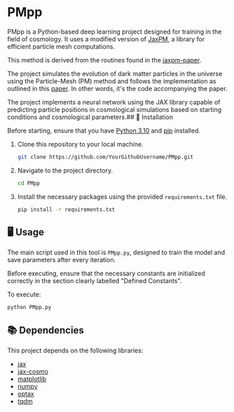 # PMpp

PMpp is a Python-based deep learning project designed for training in the field of cosmology. It uses a modified version of [JaxPM](https://github.com/DifferentiableUniverseInitiative/JaxPM), a library for efficient particle mesh computations. 

This method is derived from the routines found in the [jaxpm-paper](https://github.com/DifferentiableUniverseInitiative/jaxpm-paper/tree/v_icml).

The project simulates the evolution of dark matter particles in the universe using the Particle-Mesh (PM) method and follows the implementation as outlined in this [paper](https://ml4physicalsciences.github.io/2023/files/NeurIPS_ML4PS_2023_177.pdf). In other words, it's the code accompanying the paper. 

The project implements a neural network using the JAX library capable of predicting particle positions in cosmological simulations based on starting conditions and cosmological parameters.## 🔧 Installation

Before starting, ensure that you have [Python 3.10](https://www.python.org/downloads/) and [pip](https://pip.pypa.io/en/stable/installation/) installed.

1. Clone this repository to your local machine.

    ```bash
    git clone https://github.com/YourGithubUsername/PMpp.git
    ```

2. Navigate to the project directory.

    ```bash
    cd PMpp
    ```

3. Install the necessary packages using the provided `requirements.txt` file.

    ```bash
    pip install -r requirements.txt
    ```

## 🖥️ Usage

The main script used in this tool is `PMpp.py`, designed to train the model and save parameters after every iteration.

Before executing, ensure that the necessary constants are initialized correctly in the section clearly labelled "Defined Constants".

To execute:

```bash
python PMpp.py
```

## 📚 Dependencies

This project depends on the following libraries:

- [jax](https://github.com/google/jax)
- [jax-cosmo](https://github.com/DifferentiableUniverseInitiative/jax_cosmo)
- [matplotlib](https://matplotlib.org)
- [numpy](https://numpy.org)
- [optax](https://github.com/deepmind/optax)
- [tqdm](https://github.com/tqdm/tqdm)